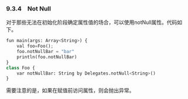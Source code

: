 ### 9.3.4　Not Null

对于那些无法在初始化阶段确定属性值的场合，可以使用notNull属性。代码如下。

```python
fun main(args: Array<String>) {
    val foo=Foo();
    foo.notNullBar = "bar"
    println(foo.notNullBar)
}
class Foo {
    var notNullBar: String by Delegates.notNull<String>()
}
```

需要注意的是，如果在赋值前访问属性，则会抛出异常。

